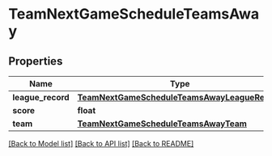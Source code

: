 # TeamNextGameScheduleTeamsAway

## Properties
Name | Type | Description | Notes
------------ | ------------- | ------------- | -------------
**league_record** | [**TeamNextGameScheduleTeamsAwayLeagueRecord**](TeamNextGameScheduleTeamsAwayLeagueRecord.md) |  | [optional] 
**score** | **float** |  | [optional] 
**team** | [**TeamNextGameScheduleTeamsAwayTeam**](TeamNextGameScheduleTeamsAwayTeam.md) |  | [optional] 

[[Back to Model list]](../README.md#documentation-for-models) [[Back to API list]](../README.md#documentation-for-api-endpoints) [[Back to README]](../README.md)

